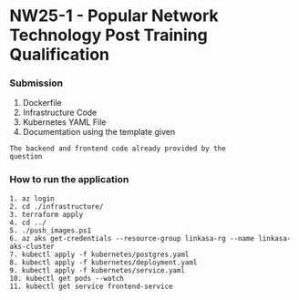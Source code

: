 # NW25-1 - Popular Network Technology Post Training Qualification

### Submission
1. Dockerfile
2. Infrastructure Code
3. Kubernetes YAML File
4. Documentation using the template given

<code>The backend and frontend code already provided by the question</code>

### How to run the application
```
1. az login
2. cd ./infrastructure/
3. terraform apply
4. cd ../
5. ./push_images.ps1
6. az aks get-credentials --resource-group linkasa-rg --name linkasa-aks-cluster
7. kubectl apply -f kubernetes/postgres.yaml
8. kubectl apply -f kubernetes/deployment.yaml
9. kubectl apply -f kubernetes/service.yaml
10. kubectl get pods --watch
11. kubectl get service frontend-service
```